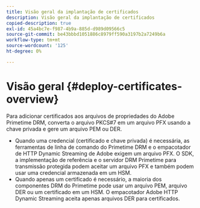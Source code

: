 ```yaml
---
title: Visão geral da implantação de certificados
description: Visão geral da implantação de certificados
copied-description: true
exl-id: 45a4bc7e-f987-4b9a-885d-d989d09566c5
source-git-commit: be43bbbd1051886c8979ff590a3197b2a7249b6a
workflow-type: tm+mt
source-wordcount: '125'
ht-degree: 0%

---
```


# Visão geral {#deploy-certificates-overview}

Para adicionar certificados aos arquivos de propriedades do Adobe Primetime DRM, converta o arquivo PKCS#7 em um arquivo PFX usando a chave privada e gere um arquivo PEM ou DER.

* Quando uma credencial (certificado e chave privada) é necessária, as ferramentas de linha de comando do Primetime DRM e o empacotador de HTTP Dynamic Streaming de Adobe exigem um arquivo PFX. O SDK, a implementação de referência e o servidor DRM Primetime para transmissão protegida podem aceitar um arquivo PFX e também podem usar uma credencial armazenada em um HSM.
* Quando apenas um certificado é necessário, a maioria dos componentes DRM do Primetime pode usar um arquivo PEM, arquivo DER ou um certificado em um HSM. O empacotador Adobe HTTP Dynamic Streaming aceita apenas arquivos DER para certificados.
